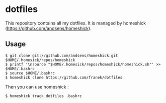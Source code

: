 dotfiles
========

This repository contains all my dotfiles. It is managed by homeshick (https://github.com/andsens/homeshick).

Usage
-----

```
$ git clone git://github.com/andsens/homeshick.git $HOME/.homesick/repos/homeshick
$ printf '\nsource "$HOME/.homesick/repos/homeshick/homeshick.sh"' >> $HOME/.bashrc
$ source $HOME/.bashrc
$ homeshick clone https://github.com/franek/dotfiles
```

Then you can use homeshick : 

```
$ homeshick track dotfiles .bashrc
```